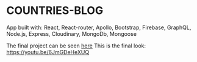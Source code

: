 # COUNTRIES-BLOG

App built with: React, React-router, Apollo, Bootstrap, Firebase, GraphQL, Node.js, Express, Cloudinary, MongoDb, Mongoose

The final project can be seen [here](https://celebrate-countries-blog.herokuapp.com/)
This is the final look: 
https://youtu.be/6JmGDeHeXUQ
